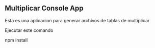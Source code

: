 ## Multiplicar Console App

Esta es una aplicacion para generar archivos de tablas de multiplicar

Ejecutar este comando

npm install